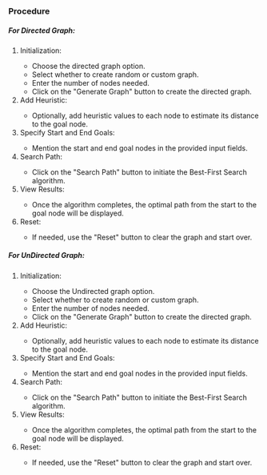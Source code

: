 <h3>Procedure</h3>

<h5>For Directed Graph:</h5>
<ol>
<li>Initialization:</li>
<ul><li>Choose the directed graph option.</li>
<li>Select whether to create random or custom graph.</li>
<li>Enter the number of nodes needed.</li>
<li>Click on the "Generate Graph" button to create the directed graph.</li>
</ul>
<li>Add Heuristic:</li>
<ul><li>
Optionally, add heuristic values to each node to estimate its distance to the goal node.</li></ul>
<li>Specify Start and End Goals:</li>
<ul><li>
Mention the start and end goal nodes in the provided input fields.</li></ul>
<li>Search Path:</li>
<ul><li>
Click on the "Search Path" button to initiate the Best-First Search algorithm.</li></ul>
<li>View Results:</li>
<ul><li>
Once the algorithm completes, the optimal path from the start to the goal node will be displayed.</li></ul>
<li>Reset:</li>
<ul><li>
If needed, use the "Reset" button to clear the graph and start over.</li></ul>
</ol>
<h5>For UnDirected Graph:</h5>
<ol>
<li>Initialization:</li>
<ul><li>Choose the Undirected graph option.</li>
<li>Select whether to create random or custom graph.</li>
<li>Enter the number of nodes needed.</li>
<li>Click on the "Generate Graph" button to create the directed graph.</li>
</ul>
<li>Add Heuristic:</li>
<ul><li>
Optionally, add heuristic values to each node to estimate its distance to the goal node.</li></ul>
<li>Specify Start and End Goals:</li>
<ul><li>
Mention the start and end goal nodes in the provided input fields.</li></ul>
<li>Search Path:</li>
<ul><li>
Click on the "Search Path" button to initiate the Best-First Search algorithm.</li></ul>
<li>View Results:</li>
<ul><li>
Once the algorithm completes, the optimal path from the start to the goal node will be displayed.</li></ul>
<li>Reset:</li>
<ul><li>
If needed, use the "Reset" button to clear the graph and start over.</li></ul>
</ol>
